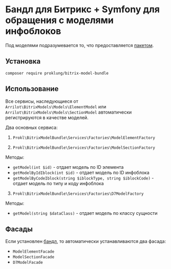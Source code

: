 # Бандл для Битрикс + Symfony для обращения с моделями инфоблоков

Под моделями подразумевается то, что предоставляется [пакетом](https://github.com/arrilot/bitrix-models).

## Установка

`composer require proklung/bitrix-model-bundle`

## Использование

Все сервисы, наследующиеся от `Arrilot\BitrixModels\Models\ElementModel` или `Arrilot\BitrixModels\Models\SectionModel`
автоматически регистрируются в качестве моделей.

Два основных сервиса:

1) `Prokl\BitrixModelBundle\Services\Factories\ModelElementFactory`

2) `Prokl\BitrixModelBundle\Services\Factories\ModelSectionFactory`

Методы:

- `getModel(int $id)` - отдает модель по ID элемента  
- `getModelByIdIblock(int $id)` - отдает модель по ID инфоблока  
- `getModelByCodeIblock(string $iblockType, string $iblockCode)` - отдает модель по типу и коду инфоблока  

3) `Prokl\BitrixModelBundle\Services\Factories\D7ModelFactory`

Методы:

- `getModel(string $dataClass)` - отдает модель по классу сущности  


## Фасады

Если установлен [бандл](https://github.com/ProklUng/facade.bundle), то автоматически устанавливаются два фасада:

- `ModelElementFacade`
- `ModelSectionFacade`
- `D7ModelFacade`

